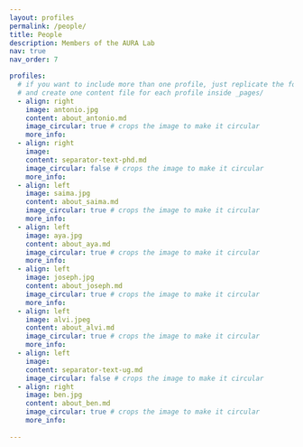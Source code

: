 ```yaml
---
layout: profiles
permalink: /people/
title: People
description: Members of the AURA Lab
nav: true
nav_order: 7

profiles:
  # if you want to include more than one profile, just replicate the following block
  # and create one content file for each profile inside _pages/
  - align: right
    image: antonio.jpg
    content: about_antonio.md
    image_circular: true # crops the image to make it circular
    more_info:
  - align: right
    image: 
    content: separator-text-phd.md
    image_circular: false # crops the image to make it circular
    more_info:
  - align: left
    image: saima.jpg
    content: about_saima.md
    image_circular: true # crops the image to make it circular
    more_info: 
  - align: left
    image: aya.jpg
    content: about_aya.md
    image_circular: true # crops the image to make it circular
    more_info:
  - align: left
    image: joseph.jpg
    content: about_joseph.md
    image_circular: true # crops the image to make it circular
    more_info:
  - align: left
    image: alvi.jpeg
    content: about_alvi.md
    image_circular: true # crops the image to make it circular
    more_info:
  - align: left
    image: 
    content: separator-text-ug.md
    image_circular: false # crops the image to make it circular
  - align: right
    image: ben.jpg
    content: about_ben.md
    image_circular: true # crops the image to make it circular
    more_info:
    
---
```

